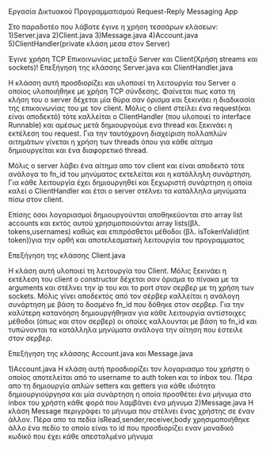 Εργασία Δικτυακού Προγραμματισμού
Request-Reply Messaging App

Στο παραδοτέο που λάβατε έγινε η χρήση τεσσάρων κλάσεων:
1)Server.java
2)Client.java
3)Message.java
4)Account.java
5)ClientHandler(private κλάση μεσα στον Server)

Έγινε χρήση TCP Επικοινωνίας μεταξύ Server και Client(Χρήση streams και sockets)!
Επεξήγηση της κλάσσης Server.java και ClientHandler.java

Η κλάσση αυτή προσδιορίζει και υλοποιεί τη λειτουργία του Server ο οποίος υλοποιήθηκε με χρήση TCP σύνδεσης. Φαίνεται πως κατα τη κλήση του ο server δέχεται μία θύρα σαν όρισμα και ξεκινάει η διαδικασία της επικοινωνίας του με τον client.
Μόλις ο client στείλει ένα request(και είναι αποδεκτό) τότε καλλείται ο ClientHandler (που υλοποιεί το interface Runnable) και αμέσως μετά δημιουργούμε ενα thread και ξεκινάει η εκτέλεση του request. Για την ταυτόχρονη διαχείριση πολλαπλών αιτημάτων γίνεται η χρήση των threads όπου για κάθε αίτημα δημιουργείται και ένα διαφορετικό thread.

 Μόλις ο server λάβει ένα αίτημα απο τον client και είναι αποδεκτό τότε ανάλογα το fn_id του μηνύματος εκτελείται και η κατάλληλη συνάρτηση. Για κάθε λειτουργία έχει δημιουργηθεί και ξεχωριστή συνάρτηση η οποία καλεί ο ClientHandler και έτσι ο server στέλνει τα κατάλληλα μηνύματα πίσω στον client.

Επίσης όσοι λογαριασμοί δημιουργούνται αποθηκεύονται στο array list accounts και εκτός αυτού χρησιμοποιούνται array lists(βλ. tokens,usernames) καθώς και επιπρόσθετοι μέθοδοι (βλ. isTokenValid(int token))για  την ορθή και αποτελεσματική λειτουργία του προγραμματος

Επεξήγηση της κλάσσης Client.java

Η κλάση αυτή υλοποιεί τη λειτουργία του Client. Μόλις ξεκινάει η εκτέλεση του client ο constructor δέχεται σαν όρισμα το πίνακα με τα arguments και στέλνει την ip του και το port στον σερβερ με τη χρήση των sockets. Μόλις γίνει αποδεκτός από τον σέρβερ καλλείται η ανάλογη συνάρτηση με βάση το δοσμένο fn_id που δόθηκε στον σερβερ. 
Για την καλύτερη κατανόηση δημιουργήθηκαν για κάθε λειτουργία αντίστοιχες μέθοδοι (όπως και στον σερβερ) οι οποίες καλλουνται με βάση το fn_id και τυπώνονται τα κατάλληλα μηνύματα ανάλογα την αίτηση που έστειλε στον σερβερ.

Επεξήγηση της κλάσσης Account.java και Message.java

1)Account.java
 Η κλάση αυτή προσδιορίζει τον λογαριασμο του χρήστη ο οποίος αποτελείται από το username το auth token και το inbox του.
Πέρα απο τη δημιουργία απλών setters και getters για κάθε ιδιότητα δημιουργιούργησα και μία συνάρτηση η οποία προσθέτει ένα μήνυμα στο inbox του χρήστη κάθε φορά που λαμβάνει ένα μήνυμα
2)Message.java
Η κλάση Message περιγράφει το μήνυμα που στέλνει ένας χρήστης σε έναν άλλον. Πέρα απο τα πεδία isRead,sender,receiver,body χρησιμοποιήθηκε άλλο ένα πεδίο το οποίο είναι το id που προσδιορίζει εναν μοναδικό κωδικό που έχει κάθε απεσταλμένο μήνυμα 
